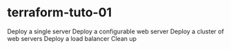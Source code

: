 # terraform-tuto-01
Deploy a single server
Deploy a configurable web server
Deploy a cluster of web servers
Deploy a load balancer
Clean up